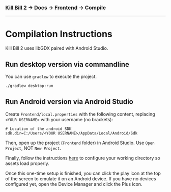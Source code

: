 ### [Kill Bill 2](../../README.md) → [Docs](../README.md) → [Frontend](README.md) → Compile
---

# Compilation Instructions

Kill Bill 2 uses libGDX paired with Android Studio.

## Run desktop version via commandline
You can use `gradlew` to execute the project.
```sh
./gradlew desktop:run
```

## Run Android version via Android Studio
Create `Frontend/local.properties` with the following content, replacing `<YOUR USERNAME>` with your username (no brackets):
```properties
# Location of the android SDK
sdk.dir=C:/Users/<YOUR USERNAME>/AppData/Local/Android/Sdk
```

Then, open up the project (`Frontend` folder) in Android Studio. Use `Open Project`, NOT `New Project`.

Finally, follow the instructions [here](https://libgdx.com/wiki/start/import-and-running#desktop) to configure your working directory so assets load properly.

Once this one-time setup is finished, you can click the play icon at the top of the screen to emulate it on an Android device. If you have no devices configured yet, open the Device Manager and click the Plus icon.